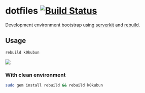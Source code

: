 # dotfiles [![Build Status](https://travis-ci.org/k0kubun/dotfiles.svg?branch=master)](https://travis-ci.org/k0kubun/dotfiles)

Development environment bootstrap using [serverkit](https://github.com/serverkit/serverkit) and [rebuild](https://github.com/k0kubun/rebuild).

## Usage

```bash
rebuild k0kubun
```

![](http://i.gyazo.com/2cb3efa40136f674ba16dddf67e31602.gif)

### With clean environment

```bash
sudo gem install rebuild && rebuild k0kubun
```
